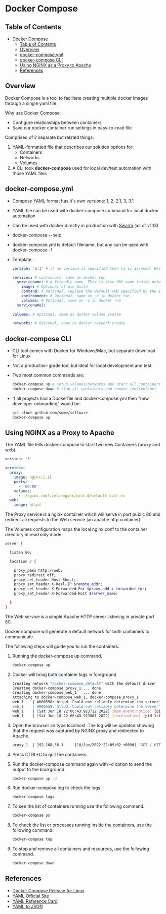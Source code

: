 # Docker Compose

## Table of Contents
- [Docker Compose](#docker-compose)
  - [Table of Contents](#table-of-contents)
  - [Overview](#overview)
  - [docker-compose.yml](#docker-composeyml)
  - [docker-compose CLI](#docker-compose-cli)
  - [Using NGINX as a Proxy to Apache](#using-nginx-as-a-proxy-to-apache)
  - [References](#references)

## Overview
Docker Compose is a tool to facilitate creating multiple docker images through a single yaml file. 

Why use Docker Compose: 
- Configure relationships between containers
- Save our docker container run settings in easy-to-read file

Comprised of 2 separate but related things:
1. YAML-formatted file that describes our solution options for:
   - Containers
   - Networks
   - Volumes
2. A CLI took **docker-compose** used for local dev/test automation with those YAML files

## docker-compose.yml

- Compose [YAML](https://yaml.org/) format has it's own versions: 1, 2, 2.1, 3, 3.1
- YAML file can be used with docker-compose command for local docker automation
- Can be used with docker directly in production with [Swarm](https://www.techtarget.com/searchitoperations/definition/Docker-Swarm#:~:text=Docker%20Swarm%20is%20a%20clustering,the%20OS%20and%20container%20images.) (as of v1.13)
- docker-compose --help
- docker-compose.yml is default filename, but any can be used with docker-compose -f 


- Template:

    ```YAML
    version: '3.1' # if no version is specified then v1 is assumed. Recommended v2 minimum

    services: # containers. same as docker run
      servicename: # a friendly name. This is also DNS name inside network
        image: # Optional if use build
        command: # Optional, replace the default CMD specified by the image
        environment: # Optional, same as -e in docker run
        volumes: # Optional, same as -v in docker run
      servicename2: 
      
    volumes: # Optional, same as docker volume create

    networks: # Optional, same as docker network create
    ```

## docker-compose CLI
- CLI tool comes with Docker for Windows/Mac, but separate download for Linux
- Not a production-grade tool but ideal for local development and test
- Two most common commands are:
  ```bash 
  docker-compose up # setup volumes/networks and start all containers
  docker-compose down # stop all containers and remove cont/vol/net
  ```

- If all projects had a Dockerfile and docker-compose.yml then "new developer onboarding" would be:
  ```bash 
  git clone github.com/some/software
  docker-compose up
  ```

## Using NGINX as a Proxy to Apache
The YAML file tells docker-compose to start two new Containers (proxy and web). 
```YAML
version: '3'

services: 
  proxy:
    image: nginx:1.11
    ports:
      - '80:80'
    volumes:
      - ./nginx.conf:/etc/nginx/conf.d/default.conf:ro
  web:
    image: httpd
```

The Proxy service is a nginx container which will serve in port public 80 and redirect all requests to the Web service (an apache http container)

The Volumes configuration maps the local nginx.conf to the container directory in read only mode. 

```bash
server {

  listen 80;

  location / {

    proxy_pass http://web;
    proxy_redirect off;
    proxy_set_header Host $host;
    proxy_set_header X-Real-IP $remote_addr;
    proxy_set_header X-Forwarded-For $proxy_add_x_forwarded_for;
    proxy_set_header X-Forwarded-Host $server_name;

  }
}
```

The Web service is a simple Apache HTTP server listening in private port 80.

Docker compose will generate a default network for both containers to communicate. 

The following steps will guide you to run the containers:

1. Running the docker-compose up command.
    ```bash
    docker-compose up
    ```

2. Docker will bring both container logs in foreground.
    ```bash
    Creating network "docker-compose_default" with the default driver
    Creating docker-compose_proxy_1 ... done
    Creating docker-compose_web_1   ... done
    Attaching to docker-compose_web_1, docker-compose_proxy_1
    web_1    | AH00558: httpd: Could not reliably determine the server's fully qualified domain name, using 172.19.0.3. Set the 'ServerName' directive globally to suppress this message
    web_1    | AH00558: httpd: Could not reliably determine the server's fully qualified domain name, using 172.19.0.3. Set the 'ServerName' directive globally to suppress this message
    web_1    | [Sat Jun 18 22:06:43.923712 2022] [mpm_event:notice] [pid 1:tid 139989106617664] AH00489: Apache/2.4.53 (Unix) configured -- resuming normal operations
    web_1    | [Sat Jun 18 22:06:43.923807 2022] [core:notice] [pid 1:tid 139989106617664] AH00094: Command line: 'httpd -D FOREGROUND'
    ```
3. Open the browser an type localhost. The log will be updated showing that the request was captured by NGINX proxy and redirected to Apache. 

    ```bash
    proxy_1  | 192.168.56.1 - - [18/Jun/2022:22:09:02 +0000] "GET / HTTP/1.1" 304 0 "-" "Mozilla/5.0 (Windows NT 10.0; Win64; x64) AppleWebKit/537.36 (KHTML, like Gecko) Chrome/102.0.5005.124 Safari/537.36 Edg/102.0.1245.44" "-"    
    ```
4. Press CTRL+C to quit the containers. 
5. Run the docker-compose command again with -d option to send the output to the background. 
    ```bash
    docker-compose up -d
    ```
6. Run docker-compose log to check the logs.
    ```bash
    docker-compose logs
    ```
7. To see the list of containers running use the following command.
    ```bash
    docker-compose ps
    ```
8. To check the list or processes running inside the containers, use the following command. 
    ```bash
    docker-compose top
    ```
9.  To stop and remove all containers and resources, use the following command. 
    ```bash
    docker-compose down
    ```

## References
- [Docker Compose Release for Linux](https://github.com/docker/compose/releases)
- [YAML Official Site](https://yaml.org/)
- [YAML Reference Card](https://yaml.org/refcard.html)
- [YAML to JSON](https://nodeca.github.io/js-yaml/)
